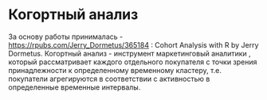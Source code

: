 # Когортный анализ
  За основу работы принималась - https://rpubs.com/Jerry_Dormetus/365184 : Cohort Analysis with R by Jerry Dormetus.
  Когортный анализ - инструмент маркетинговый аналитики , который рассматривает каждого отдельного покупателя с точки зрения принадлежности к определенному  временному кластеру, т.е. покупатели агрегируются в соответствии с активностью в определенные временные интервалы.
